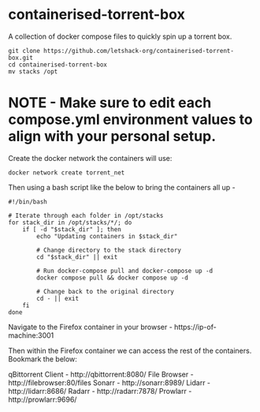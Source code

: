 # containerised-torrent-box

A collection of docker compose files to quickly spin up a torrent box.

```
git clone https://github.com/letshack-org/containerised-torrent-box.git
cd containerised-torrent-box
mv stacks /opt

```
# NOTE - Make sure to edit each compose.yml environment values to align with your personal setup.

Create the docker network the containers will use:

`docker network create torrent_net`

Then using a bash script like the below to bring the containers all up - 

```
#!/bin/bash

# Iterate through each folder in /opt/stacks
for stack_dir in /opt/stacks/*/; do
    if [ -d "$stack_dir" ]; then
        echo "Updating containers in $stack_dir"

        # Change directory to the stack directory
        cd "$stack_dir" || exit

        # Run docker-compose pull and docker-compose up -d
        docker compose pull && docker compose up -d

        # Change back to the original directory
        cd - || exit
    fi
done

```

Navigate to the Firefox container in your browser - https://ip-of-machine:3001

Then within the Firefox container we can access the rest of the containers. Bookmark the below:

qBittorrent Client - http://qbittorrent:8080/
File Browser - http://filebrowser:80/files
Sonarr - http://sonarr:8989/
Lidarr - http://lidarr:8686/
Radarr - http://radarr:7878/
Prowlarr - http://prowlarr:9696/

